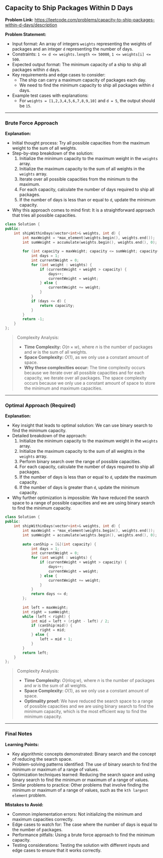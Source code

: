 ## Capacity to Ship Packages Within D Days

**Problem Link:** https://leetcode.com/problems/capacity-to-ship-packages-within-d-days/description

**Problem Statement:**
- Input format: An array of integers `weights` representing the weights of packages and an integer `d` representing the number of days.
- Constraints: `1 <= d <= weights.length <= 50000`, `1 <= weights[i] <= 500`.
- Expected output format: The minimum capacity of a ship to ship all packages within `d` days.
- Key requirements and edge cases to consider: 
  - The ship can carry a maximum capacity of packages each day.
  - We need to find the minimum capacity to ship all packages within `d` days.
- Example test cases with explanations:
  - For `weights = [1,2,3,4,5,6,7,8,9,10]` and `d = 5`, the output should be `15`.

---

### Brute Force Approach

**Explanation:**
- Initial thought process: Try all possible capacities from the maximum weight to the sum of all weights.
- Step-by-step breakdown of the solution:
  1. Initialize the minimum capacity to the maximum weight in the `weights` array.
  2. Initialize the maximum capacity to the sum of all weights in the `weights` array.
  3. Iterate over all possible capacities from the minimum to the maximum.
  4. For each capacity, calculate the number of days required to ship all packages.
  5. If the number of days is less than or equal to `d`, update the minimum capacity.
- Why this approach comes to mind first: It is a straightforward approach that tries all possible capacities.

```cpp
class Solution {
public:
    int shipWithinDays(vector<int>& weights, int d) {
        int maxWeight = *max_element(weights.begin(), weights.end());
        int sumWeight = accumulate(weights.begin(), weights.end(), 0);
        
        for (int capacity = maxWeight; capacity <= sumWeight; capacity++) {
            int days = 1;
            int currentWeight = 0;
            for (int weight : weights) {
                if (currentWeight + weight > capacity) {
                    days++;
                    currentWeight = weight;
                } else {
                    currentWeight += weight;
                }
            }
            if (days <= d) {
                return capacity;
            }
        }
        return -1;
    }
};
```

> Complexity Analysis:
> - **Time Complexity:** $O(n \times w)$, where $n$ is the number of packages and $w$ is the sum of all weights.
> - **Space Complexity:** $O(1)$, as we only use a constant amount of space.
> - **Why these complexities occur:** The time complexity occurs because we iterate over all possible capacities and for each capacity, we iterate over all packages. The space complexity occurs because we only use a constant amount of space to store the minimum and maximum capacities.

---

### Optimal Approach (Required)

**Explanation:**
- Key insight that leads to optimal solution: We can use binary search to find the minimum capacity.
- Detailed breakdown of the approach:
  1. Initialize the minimum capacity to the maximum weight in the `weights` array.
  2. Initialize the maximum capacity to the sum of all weights in the `weights` array.
  3. Perform binary search over the range of possible capacities.
  4. For each capacity, calculate the number of days required to ship all packages.
  5. If the number of days is less than or equal to `d`, update the maximum capacity.
  6. If the number of days is greater than `d`, update the minimum capacity.
- Why further optimization is impossible: We have reduced the search space to a range of possible capacities and we are using binary search to find the minimum capacity.

```cpp
class Solution {
public:
    int shipWithinDays(vector<int>& weights, int d) {
        int maxWeight = *max_element(weights.begin(), weights.end());
        int sumWeight = accumulate(weights.begin(), weights.end(), 0);
        
        auto canShip = [&](int capacity) {
            int days = 1;
            int currentWeight = 0;
            for (int weight : weights) {
                if (currentWeight + weight > capacity) {
                    days++;
                    currentWeight = weight;
                } else {
                    currentWeight += weight;
                }
            }
            return days <= d;
        };
        
        int left = maxWeight;
        int right = sumWeight;
        while (left < right) {
            int mid = left + (right - left) / 2;
            if (canShip(mid)) {
                right = mid;
            } else {
                left = mid + 1;
            }
        }
        return left;
    }
};
```

> Complexity Analysis:
> - **Time Complexity:** $O(n \log w)$, where $n$ is the number of packages and $w$ is the sum of all weights.
> - **Space Complexity:** $O(1)$, as we only use a constant amount of space.
> - **Optimality proof:** We have reduced the search space to a range of possible capacities and we are using binary search to find the minimum capacity, which is the most efficient way to find the minimum capacity.

---

### Final Notes

**Learning Points:**
- Key algorithmic concepts demonstrated: Binary search and the concept of reducing the search space.
- Problem-solving patterns identified: The use of binary search to find the minimum or maximum of a range of values.
- Optimization techniques learned: Reducing the search space and using binary search to find the minimum or maximum of a range of values.
- Similar problems to practice: Other problems that involve finding the minimum or maximum of a range of values, such as the `kth largest element` problem.

**Mistakes to Avoid:**
- Common implementation errors: Not initializing the minimum and maximum capacities correctly.
- Edge cases to watch for: The case where the number of days is equal to the number of packages.
- Performance pitfalls: Using a brute force approach to find the minimum capacity.
- Testing considerations: Testing the solution with different inputs and edge cases to ensure that it works correctly.